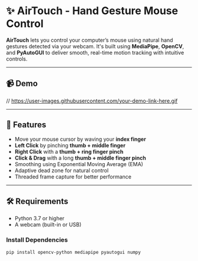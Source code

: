 # ✨ AirTouch - Hand Gesture Mouse Control

**AirTouch** lets you control your computer’s mouse using natural hand gestures detected via your webcam. It's built using **MediaPipe**, **OpenCV**, and **PyAutoGUI** to deliver smooth, real-time motion tracking with intuitive controls.

---

## 📹 Demo

// https://user-images.githubusercontent.com/your-demo-link-here.gif

---

## 🚀 Features

- Move your mouse cursor by waving your **index finger**
- **Left Click** by pinching **thumb + middle finger**
- **Right Click** with a **thumb + ring finger pinch**
- **Click & Drag** with a long **thumb + middle finger pinch**
- Smoothing using Exponential Moving Average (EMA)
- Adaptive dead zone for natural control
- Threaded frame capture for better performance

---

## 🛠️ Requirements

- Python 3.7 or higher
- A webcam (built-in or USB)

### Install Dependencies

```bash
pip install opencv-python mediapipe pyautogui numpy

